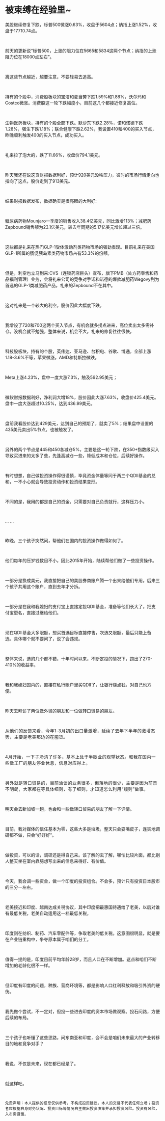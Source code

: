 # 被束缚在经验里~

<p style="visibility: visible;">美股继续修复下跌，标普500微涨0.63%，收盘于5604点；纳指上涨1.52%，收盘于17710.74点。</p><p style="visibility: visible;"><br style="visibility: visible;"></p><p style="visibility: visible;">前天的更新说“标普500，上涨的阻力位在5665和5834这两个节点；纳指的上涨阻力位在18000点左右”。</p><p style="visibility: visible;"><br style="visibility: visible;"></p><p style="visibility: visible;">离这些节点越近，越要注意，不要轻易去追高。</p><p style="visibility: visible;"><br style="visibility: visible;"></p><p style="visibility: visible;">持有的个股中，消费股板块的宝洁和麦当劳下跌1.59%和1.88%，沃尔玛和Costco微涨。消费股这一轮下跌幅度小，目前这几个都接近修复高位。</p><p style="visibility: visible;"><br style="visibility: visible;"></p><p style="visibility: visible;">生物医药板块，持有的个股全部下跌。默沙东下跌2.28%，诺和诺德下跌1.28%，强生下跌1.18%；联合健康下跌2.62%，我设置410和400的买入节点，昨晚顺利触发400的买入节点，成功买入。</p><p style="visibility: visible;"><br style="visibility: visible;"></p><p style="visibility: visible;">礼来拉了泡大的，跌了11.66%，收盘价794.1美元。</p><p style="visibility: visible;"><br style="visibility: visible;"></p><p style="visibility: visible;">昨天我还在说这货财报数据利好，预计920美元没啥压力，彼时的市场行情走向也指向了这点，股价走到了913美元。</p><p style="visibility: visible;"><br style="visibility: visible;"></p><p style="visibility: visible;">结果财报数据发布，数据确实是很亮眼的大利好:</p><p style="visibility: visible;"><br style="visibility: visible;"></p><p style="visibility: visible;">糖尿病药物Mounjaro一季度的销售收入38.4亿美元，同比激增113%；减肥药Zepbound销售额为23.1亿美元，较去年同期的5.17亿美元增长超过三倍。</p><p style="visibility: visible;"><br style="visibility: visible;"></p><p style="visibility: visible;">这些都是礼来在热门GLP-1受体激动剂类药物市场的强劲表现。目前礼来在美国GLP-1所属的肠促胰岛素类药物市场占有53.3%的份额。</p><p style="visibility: visible;"><br style="visibility: visible;"></p><p style="visibility: visible;">但是，利空也立马到来:CVS（连锁药店巨头）宣布，旗下PMB（处方药零售和药品福利管理）业务，会将礼来公司的竞争对手诺和诺德的爆款减肥药Wegovy列为首选的GLP-1类减肥药产品，礼来的Zepbound不在其中。</p><p style="visibility: visible;"><br style="visibility: visible;"></p><p style="visibility: visible;">这对礼来是一个较大的利空。股价因此大幅度下跌。</p><p style="visibility: visible;"><br style="visibility: visible;"></p><p style="visibility: visible;">我增设了720和700这两个买入节点，有机会就多捞点进来，高位卖出太多需补仓。没机会就不勉强，整体来说，机会不大，礼来的修复往往很快。</p><p style="visibility: visible;"><br style="visibility: visible;"></p><p style="visibility: visible;">科技股板块，持有的个股，英伟达、亚马逊、台积电、谷歌、博通，全部上涨1.18-3.6%不等，苹果微涨，AMD和特斯拉微跌。</p><p style="visibility: visible;"><br style="visibility: visible;"></p><p style="visibility: visible;">Meta上涨4.23%，盘中一度大涨7.3%，触及592.95美元；</p><p><br></p><p>微软财报数据利好，净利润大增18%，股价因此大涨7.63%，收盘价425.4美元。盘中一度大涨超过10.25%，达到436.99美元。</p><p><br></p><p>盘前我看股价达到429美元，达到自己的预期了，就卖了5%；结果盘中设置的435美元卖出5%节点，也被触发了。</p><p><br></p><p>另外的两个节点是445和450各减仓5%，主要是这一轮下跌，在350+指数级买入导致买进来的太多了些，先逢高减仓一些，降低成本和仓位，后续好操作。</p><p><br></p><p>有时想想，自己做投资操作得很谨慎，毕竟资金体量等同于两三个QDII基金的总和，一不小心就会导致投资动作和投资结果变形。</p><p><br></p><p>不同的是，我用的都是自己的资金，只需要对自己负责就行，这样压力小。</p><p><br></p><p>… …</p><p><br></p><p>昨晚，三个孩子突然问，帮他们在国内的投资操作做得如何了。</p><p><br></p><p>他们每年的压岁钱数目不小，因此2015年开始，陆续帮他们做了一些投资操作。</p><p><br></p><p>一部分是换成美元，我直接把自己的美股券商账户腾一个出来给他们专用，后来三个孩子共用这个账户，直到去年才分拆。</p><p><br></p><p>一部分是在我和我媳妇的支付宝上直接定投QDII基金，准备等他们长大了，把支付宝更名，直接过继给他们。</p><p><br></p><p>现在QDII基金大多限额，想买首选目标直接停售，次选又限额，最后只能上备选。具体哪个就不要问了，说了会违规。</p><p><br></p><p>整体来说，选的几个都不错，十年时间以来，不断定投的情况下，跑出了270-410%的收益率。</p><p><br></p><p>我和我媳妇国内的，直接在私行账户里买QDII了，让银行赚点钱，对自己也方便。</p><p><br></p><p>昨天去拜访了两位做外贸的朋友和一位做转口贸易的朋友。</p><p><br></p><p><span style="letter-spacing: 0.578px;">从他们的反馈来看，今年1-3月初的出口量激增，延续了去年下半年的激增态势，主要是老美那边的在囤货。</span></p><p><span style="letter-spacing: 0.578px;"><br></span></p><p><span style="letter-spacing: 0.578px;">4月开始，一下子冷清了许多，基本上处于半歇业的观望状态。和我在国内一些做工厂的朋友停业休息，信息对应得上。</span></p><p><span style="letter-spacing: 0.578px;"><br></span></p><p><span style="letter-spacing: 0.578px;">另外就是转口贸易的，目前洽谈的业务很多，但落地的很少，主要是因为前景不明朗，大家都在等具体细则，有了细则，才知道怎么利用“规则”做事。</span></p><p><br></p><p>明天会去新加坡一趟，也会和一些做转口贸易的朋友了解一下详情。</p><p><br></p><p>目前，我对媒体的信任基本为零，这些大多是垃圾，整天只会耍嘴皮子，连实地调研都不做，只会“好好好”。</p><p><br></p><p>做投资，可以的话，调研还是得自己来。该了解的去了解，哪怕比较片面，都比别人整天坐在室内靠臆想写出来的信息来得好、有价值。</p><p><br></p><p>今天，我会调一些资金，做一个印度的投资组合。不会多，预计只有投资日本股市的三分一左右。</p><p><br></p><p>老美接近和印度、越南达成关税协议，其中印度把最惠国待遇给了老美，以后对谁有最低关税，老美自动适用这一档最低关税。</p><p><br></p><p>印度则在纺织、制药、汽车零配件等，争取老美的低关税。这意图很明显，就是要在产业链重构中，争夺原本属于咱们的分工。</p><p><br></p><p>值得一提的是，印度目前平均年龄28岁，而且人口在不断增加。这点和咱们不断增加的老龄化很不一样。</p><p><br></p><p>但印度有印度的问题，种族、营商环境等，都是影响人口红利释放和吸引外资的硬伤。</p><p><br></p><p>我先做个尝试，不一定对，但投一些进去印度的资本市场做观察。投石问路，方便后续的布局。</p><p><br></p><p>三个孩子也听懂了这些思路，问东南亚和印度，会不会是咱们未来最大的产业转移目的地和竞争对手？</p><p><br></p><p>我说，不仅是未来，现在都已经是了。</p><p><br></p><p>就这样吧。</p><p><br></p><p><span style="color: rgba(0, 0, 0, 0.9);font-family: &quot;PingFang SC&quot;, system-ui, -apple-system, BlinkMacSystemFont, &quot;Helvetica Neue&quot;, &quot;Hiragino Sans GB&quot;, &quot;Microsoft YaHei UI&quot;, &quot;Microsoft YaHei&quot;, Arial, sans-serif;font-size: 12px;font-style: normal;font-variant-ligatures: normal;font-variant-caps: normal;font-weight: 400;letter-spacing: 0.544px;orphans: 2;text-align: justify;text-indent: 0px;text-transform: none;widows: 2;word-spacing: 0px;-webkit-text-stroke-width: 0px;white-space: normal;background-color: rgb(255, 255, 255);text-decoration-thickness: initial;text-decoration-style: initial;text-decoration-color: initial;display: inline !important;float: none;">免责声明：本人提供的信息仅供参考，不构成投资建议。本人的交易不代表任何立场；投资者应根据自身财务状况、投资目标等情况自主做出投资决策并承担投资风险。投资有风险，入市需谨慎。</span></p><p style="display: none;"><mp-style-type data-value="10000"></mp-style-type></p>